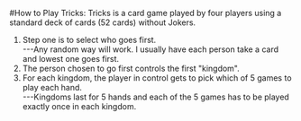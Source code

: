 #How to Play Tricks:
Tricks is a card game played by four players using a standard deck of cards (52 cards) without Jokers.  
1. Step one is to select who goes first.  
---Any random way will work. I usually have each person take a card and lowest one goes first.  
2. The person chosen to go first controls the first "kingdom".  
3. For each kingdom, the player in control gets to pick which of 5 games to play each hand.  
---Kingdoms last for 5 hands and each of the 5 games has to be played exactly once in each kingdom.  
